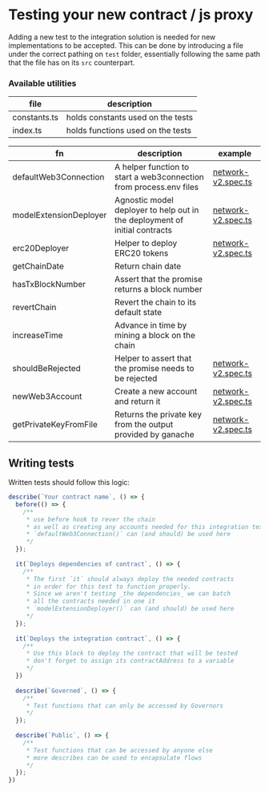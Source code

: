 # Testing your new contract / js proxy
Adding a new test to the integration solution is needed for new implementations to be accepted.
This can be done by introducing a file under the correct pathing on `test` folder, essentially following the same path
that the file has on its `src` counterpart.


### Available utilities

| file         | description                       |
|--------------|-----------------------------------|
| constants.ts | holds constants used on the tests |
| index.ts     | holds functions used on the tests |

|fn|description| example                                                         |
|---|---|-----------------------------------------------------------------|
|defaultWeb3Connection|A helper function to start a web3connection from process.env files| [network-v2.spec.ts](../../test/models/network-v2.spec.ts#L22)  |
|modelExtensionDeployer|Agnostic model deployer to help out in the deployment of initial contracts| [network-v2.spec.ts](../../test/models/network-v2.spec.ts#L34)  |
|erc20Deployer|Helper to deploy ERC20 tokens| [network-v2.spec.ts](../../test/models/network-v2.spec.ts#L41)  |
|getChainDate|Return chain date||
|hasTxBlockNumber|Assert that the promise returns a block number||
|revertChain|Revert the chain to its default state||
|increaseTime|Advance in time by mining a block on the chain||
|shouldBeRejected|Helper to assert that the promise needs to be rejected| [network-v2.spec.ts](../../test/models/network-v2.spec.ts#L322) |
|newWeb3Account|Create a new account and return it| [network-v2.spec.ts](../../test/models/network-v2.spec.ts#L137) |
|getPrivateKeyFromFile|Returns the private key from the output provided by ganache| [network-v2.spec.ts](../../test/models/network-v2.spec.ts#L34)  |

## Writing tests
Written tests should follow this logic:
```ts
describe(`Your contract name`, () => {
  before(() => {
    /**
     * use before hook to rever the chain
     * as well as creating any accounts needed for this integration test
     * `defaultWeb3Connection()` can (and should) be used here
     */
  });
  
  it(`Deploys dependencies of contract`, () => {
    /**
     * The first `it` should always deploy the needed contracts
     * in order for this test to function properly.
     * Since we aren't testing _the dependencies_ we can batch
     * all the contracts needed in one it
     * `modelExtensionDeployer()` can (and should) be used here
     */
  });
  
  it(`Deploys the integration contract`, () => {
    /**
     * Use this block to deploy the contract that will be tested
     * don't forget to assign its contractAddress to a variable
     */
  })
  
  describe(`Governed`, () => {
    /**
     * Test functions that can only be accessed by Governors
     */
  });
  
  describe(`Public`, () => {
    /**
     * Test functions that can be accessed by anyone else
     * more describes can be used to encapsulate flows
     */
  });
})
```